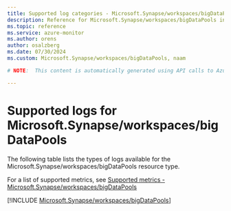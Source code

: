 ```yaml
---
title: Supported log categories - Microsoft.Synapse/workspaces/bigDataPools
description: Reference for Microsoft.Synapse/workspaces/bigDataPools in Azure Monitor Logs.
ms.topic: reference
ms.service: azure-monitor
ms.author: orens
author: osalzberg
ms.date: 07/30/2024
ms.custom: Microsoft.Synapse/workspaces/bigDataPools, naam

# NOTE:  This content is automatically generated using API calls to Azure. Any edits made on these files will be overwritten in the next run of the script. 

---
```





# Supported logs for Microsoft.Synapse/workspaces/bigDataPools  
The following table lists the types of logs available for the Microsoft.Synapse/workspaces/bigDataPools resource type.
  
  
  
For a list of supported metrics, see [Supported metrics - Microsoft.Synapse/workspaces/bigDataPools](../supported-metrics/microsoft-synapse-workspaces-bigdatapools-metrics.md)  
  

  
[!INCLUDE [Microsoft.Synapse/workspaces/bigDataPools](./includes/microsoft-synapse-workspaces-bigdatapools-logs-include.md)]  
  

